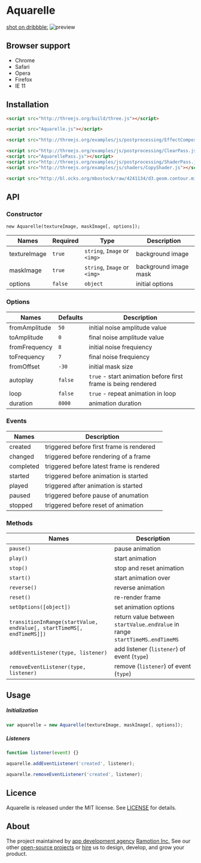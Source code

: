 # Aquarelle


[shot on dribbble:](https://dribbble.com/shots/2781510-Web-Transition-Effect)
![preview](./Screenshots/web__transition__effect_ramotion.gif)

## Browser support

* Chrome
* Safari
* Opera
* Firefox
* IE 11

## Installation

```html
<script src="http://threejs.org/build/three.js"></script>

<script src="Aquarelle.js"></script>

<script src="http://threejs.org/examples/js/postprocessing/EffectComposer.js"></script>

<script src="http://threejs.org/examples/js/postprocessing/ClearPass.js"></script>
<script src="AquarellePass.js"></script>
<script src="http://threejs.org/examples/js/postprocessing/ShaderPass.js"></script>
<script src="http://threejs.org/examples/js/shaders/CopyShader.js"></script>

<script src="http://bl.ocks.org/mbostock/raw/4241134/d3.geom.contour.min.js"></script>
```


## API

### Constructor

`new Aquarelle(textureImage, maskImage[, options]);`

| Names | Required | Type | Description
| --- | --- | --- | ---
| textureImage | `true` | `string`, `Image` or `<img>` | background image
| maskImage | `true` | `string`, `Image` or `<img>` | background image mask
| options | `false` | `object` | initial options

### Options

| Names | Defaults | Description
| --- | --- | ---
| fromAmplitude | `50` | initial noise amplitude value
| toAmplitude | `0` | final noise amplitude value
| fromFrequency | `8` | initial noise frequiency
| toFrequency | `7` | final noise frequiency
| fromOffset | `-30` | initial mask size
| autoplay | `false` | `true` - start animation before first frame is being rendered
| loop | `false` | `true` - repeat animation in loop
| duration | `8000` | animation duration

### Events

| Names | Description
| --- | ---
| created | triggered before first frame is rendered
| changed | triggered before rendering of a frame
| completed | triggered before latest frame is rendered
| started | triggered before animation is started
| played | triggered after animation is started
| paused | triggered before pause of anumation
| stopped | triggered before reset of animation

### Methods

| Names | Description
| --- | ---
| `pause()` | pause animation
| `play()` | start animation
| `stop()` | stop and reset animation
| `start()` | start animation over
| `reverse()` | reverse animation
| `reset()` | re-render frame
| `setOptions([object])` | set animation options
| `transitionInRange(startValue, endValue[, startTimeMS[, endTimeMS]])` | return value between `startValue`..`endValue` in range `startTimeMS`..`endTimeMS`
| `addEventListener(type, listener)` | add listener (`listener`) of event (`type`)
| `removeEventListener(type, listener)` | remove (`listener`) of event (`type`)


## Usage

##### Initialization

```javascript
var aquarelle = new Aquarelle(textureImage, maskImage[, options]);
```

##### Listeners

```javascript
function listener(event) {}

aquarelle.addEventListener('created', listener);

aquarelle.removeEventListener('created', listener);
```


## Licence

Aquarelle is released under the MIT license.
See [LICENSE](./LICENSE) for details.


## About
The project maintained by [app development agency](https://ramotion.com?utm_source=gthb&utm_medium=special&utm_campaign=aquarelle) [Ramotion Inc.](https://ramotion.com?utm_source=gthb&utm_medium=special&utm_campaign=aquarelle)
See our other [open-source projects](https://github.com/ramotion) or [hire](https://ramotion.com?utm_source=gthb&utm_medium=special&utm_campaign=aquarelle) us to design, develop, and grow your product.